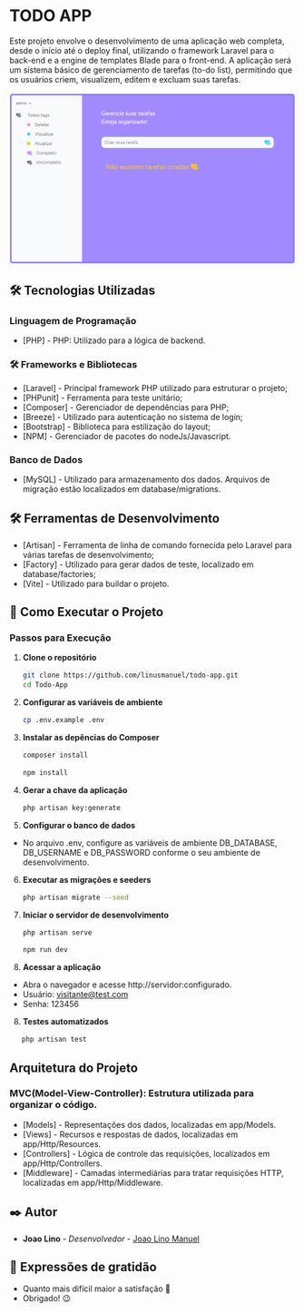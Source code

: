 # TODO APP
Este projeto envolve o desenvolvimento de uma aplicação web completa, desde o início até o deploy final, utilizando o framework Laravel para o back-end e a engine de templates Blade para o front-end. A aplicação será um sistema básico de gerenciamento de tarefas (to-do list), permitindo que os usuários criem, visualizem, editem e excluam suas tarefas.

![todo app](image.png)

## 🛠️ Tecnologias Utilizadas

### Linguagem de Programação
- [PHP] - PHP: Utilizado para a lógica de backend.

### 🛠️ Frameworks e Bibliotecas
- [Laravel] - Principal framework PHP utilizado para estruturar o projeto;
- [PHPunit] - Ferramenta para teste unitário;
- [Composer] - Gerenciador de dependências para PHP;
- [Breeze] - Utilizado para autenticação no sistema de login;
- [Bootstrap] - Biblioteca para estilização do layout;
- [NPM] - Gerenciador de pacotes do nodeJs/Javascript.

### Banco de Dados
- [MySQL] - Utilizado para armazenamento dos dados. Arquivos de migração estão localizados em database/migrations.

## 🛠️ Ferramentas de Desenvolvimento
- [Artisan] - Ferramenta de linha de comando fornecida pelo Laravel para várias tarefas de desenvolvimento;
- [Factory] - Utilizado para gerar dados de teste, localizado em database/factories;
- [Vite] - Utilizado para buildar o projeto.

## 🚀 Como Executar o Projeto

### Passos para Execução

1. **Clone o repositório**

   ```sh
   git clone https://github.com/linusmanuel/todo-app.git
   cd Todo-App

2. **Configurar as variáveis de ambiente**

   ```sh
   cp .env.example .env
   ```

3. **Instalar as depências do Composer**

   ```sh
   composer install
   ```
   ```sh
   npm install

4. **Gerar a chave da aplicação**

   ```sh
   php artisan key:generate

5. **Configurar o banco de dados**
- No arquivo .env, configure as variáveis de ambiente DB_DATABASE, DB_USERNAME e DB_PASSWORD conforme o seu ambiente de desenvolvimento.

6. **Executar as migrações e seeders**

   ```sh
   php artisan migrate --seed

7. **Iniciar o servidor de desenvolvimento**

   ```sh
   php artisan serve
   ```

   ```sh
   npm run dev

7. **Acessar a aplicação**
- Abra o navegador e acesse http://servidor:configurado.
- Usuário: visitante@test.com
- Senha: 123456

8. **Testes automatizados**
```sh
   php artisan test
```

## Arquitetura do Projeto

### MVC(Model-View-Controller): Estrutura utilizada para organizar o código.

- [Models] - Representações dos dados, localizadas em app/Models.
- [Views] - Recursos e respostas de dados, localizadas em app/Http/Resources.
- [Controllers] - Lógica de controle das requisições, localizados em app/Http/Controllers.
- [Middleware] - Camadas intermediárias para tratar requisições HTTP, localizadas em app/Http/Middleware.

## ✒️ Autor

- **Joao Lino** - _Desenvolvedor_ - <a href="https://github.com/linusmanuel" target="_blank">Joao Lino Manuel</a>

## 🎁 Expressões de gratidão

- Quanto mais difícil maior a satisfação 🙌
- Obrigado! 😉
